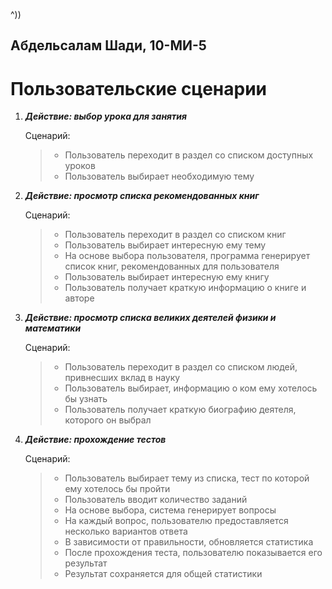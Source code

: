 ^))

## Абдельсалам Шади, 10-МИ-5
# Пользовательские сценарии

1. ***Действие: выбор урока для занятия***

	Сценарий:
	> - Пользователь переходит в раздел со списком доступных уроков
	> - Пользователь выбирает необходимую тему

1. ***Действие: просмотр списка рекомендованных книг***

	Сценарий:
	> - Пользователь переходит в раздел со списком книг
	> - Пользователь выбирает интересную ему тему
	> - На основе выбора пользователя, программа генерирует список книг, рекомендованных для пользователя
	> - Пользователь выбирает интересную ему книгу
	> - Пользователь получает краткую информацию о книге и авторе

1. ***Действие: просмотр списка великих деятелей физики и математики***

	Сценарий:
	> - Пользователь переходит в раздел со списком людей, привнесших вклад в науку 
	> - Пользователь выбирает, информацию о ком ему хотелось бы узнать
	> - Пользователь получает краткую биографию деятеля, которого он выбрал

1. ***Действие: прохождение тестов***

	Сценарий:
	> - Пользователь выбирает тему из списка, тест по которой ему хотелось бы пройти
	> - Пользователь вводит количество заданий
	> - На основе выбора, система генерирует вопросы
	> - На каждый вопрос, пользователю предоставляется несколько вариантов ответа
	> - В зависимости от правильности, обновляется статистика
	> - После прохождения теста, пользователю показывается его результат
	> - Результат сохраняется для общей статистики
